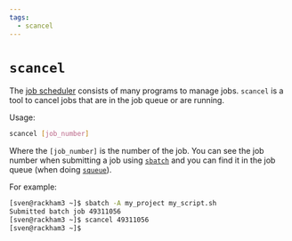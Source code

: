 ```yaml
---
tags:
  - scancel
---
```


# `scancel`

The [job scheduler](../cluster_guides/slurm.md) consists of many
programs to manage jobs.
`scancel` is a tool to cancel jobs that are in the job queue or are running.

Usage:

```bash
scancel [job_number]
```

Where the `[job_number]` is the number of the job.
You can see the job number when submitting a job using [`sbatch`](sbatch.md)
and you can find it in the job queue (when doing [`squeue`](squeue.md)).

For example:

```bash
[sven@rackham3 ~]$ sbatch -A my_project my_script.sh 
Submitted batch job 49311056
[sven@rackham3 ~]$ scancel 49311056
[sven@rackham3 ~]$ 
```
